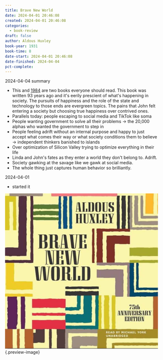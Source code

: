 ```yaml
---
title: Brave New World
date: 2024-04-01 20:46:08
created: 2024-04-01 20:46:08
categories:
  - book-review
draft: false
author: Aldous Huxley
book-year: 1931
book-time: 8
date-start: 2024-04-01 20:46:08
date-finished: 2024-04-04
pct-complete:
---
```

2024-04-04 summary

- This and [1984](1984.md) are two books everyone should read. This book was written 93 years ago and it's eerily prescient of what's happening in society. The pursuits of happiness and the role of the state and technology to those ends are evergreen topics. The pains that John felt entering a society but choosing true happiness over contrived ones. 
- Parallels today: people escaping to social media and TikTok like soma
- People wanting government to solve all their problems → the 20,000 alphas who wanted the government to step in
- People feeling adrift without an internal purpose and happy to just accept what comes their way or what society conditions them to believe → independent thinkers banished to islands
- Over optimization of Silicon Valley trying to optimize everything in their life 
- Linda and John's fates as they enter a world they don't belong to. Adrift. 
- Society gawking at the savage like we gawk at social media. 
- The whole thing just captures human behavior so brilliantly. 


2024-04-01

- started it

![Brave new world](../img/book-brave-new-world.jpeg){.preview-image}
